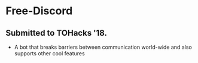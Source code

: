 # Free-Discord
## Submitted to TOHacks '18.
* A bot that breaks barriers between communication world-wide and also supports other cool features

